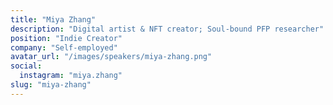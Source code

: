 ```yaml
---
title: "Miya Zhang"
description: "Digital artist & NFT creator; Soul-bound PFP researcher"
position: "Indie Creator"
company: "Self-employed"
avatar_url: "/images/speakers/miya-zhang.png"
social:
  instagram: "miya.zhang"
slug: "miya-zhang"
---
```

